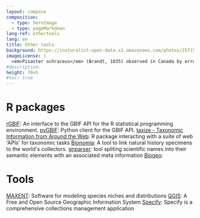 ```yaml
---
layout: compose
composition:
  - type: heroImage
  - type: pageMarkdown
lang-ref: othertools
lang: en
title: Other tools
background: https://inaturalist-open-data.s3.amazonaws.com/photos/257158398/original.jpg
imageLicense: |
  <em>Pisaster ochraceus</em> (Brandt, 1835) observed in Canada by errooke via [iNaturalist](https://www.gbif.org/occurrence/4039489698)
#description:
height: 70vh
#toc: true
---
```


# R packages

[rGBIF](https://www.gbif.org/tool/81747/rgbif): An interface to the GBIF API for the R statistical programming environment.
[pyGBIF](https://www.gbif.org/tool/OlyoYyRbKCSCkMKIi4oIT/pygbif-gbif-python-client): Python client for the GBIF API.
[taxize - Taxonomic Information from Around the Web](https://docs.ropensci.org/taxize/): R package interacting with a suite of web 'APIs' for taxonomic tasks
[Bionomia](https://en.bionomia.net/): A tool to link natural history specimens to the world's collectors.
[gnparser](https://github.com/gnames/gnparser): tool spliting scientific names into their semantic elements with an associated meta information
[Biogeo](): 

# Tools

[MAXENT](https://biodiversityinformatics.amnh.org/open_source/maxent/): Software for modeling species niches and distributions
[QGIS](https://qgis.org/en/site/): A Free and Open Source Geographic Information System
[Specify](https://github.com/specify/specify7/): Specify is a comprehensive collections management application


